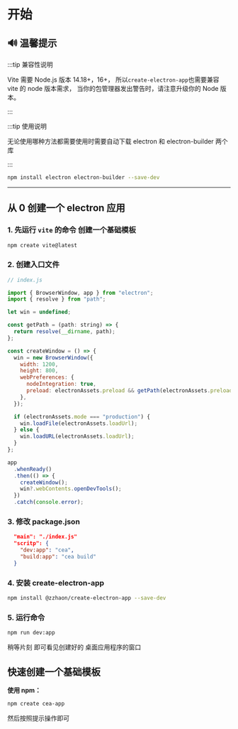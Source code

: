 # 开始

## 🔊 温馨提示

:::tip 兼容性说明

Vite 需要 Node.js 版本 14.18+，16+， 所以`create-electron-app`也需要兼容 vite 的 node 版本需求， 当你的包管理器发出警告时，请注意升级你的 Node 版本。

:::

:::tip 使用说明

无论使用哪种方法都需要使用时需要自动下载 electron 和 electron-builder 两个库

:::

```bash
npm install electron electron-builder --save-dev
```

---

## 从 0 创建一个 electron 应用

### 1. 先运行 `vite` 的命令 创建一个基础模板

```bash
npm create vite@latest
```

### 2. 创建入口文件

```js
// index.js

import { BrowserWindow, app } from "electron";
import { resolve } from "path";

let win = undefined;

const getPath = (path: string) => {
  return resolve(__dirname, path);
};

const createWindow = () => {
  win = new BrowserWindow({
    width: 1200,
    height: 800,
    webPreferences: {
      nodeIntegration: true,
      preload: electronAssets.preload && getPath(electronAssets.preload),
    },
  });

  if (electronAssets.mode === "production") {
    win.loadFile(electronAssets.loadUrl);
  } else {
    win.loadURL(electronAssets.loadUrl);
  }
};

app
  .whenReady()
  .then(() => {
    createWindow();
    win?.webContents.openDevTools();
  })
  .catch(console.error);
```

### 3. 修改 package.json

```json
  "main": "./index.js"
  "scritp": {
    "dev:app": "cea",
    "build:app": "cea build"
  }
```

### 4. 安装 create-electron-app

```bash
npm install @zzhaon/create-electron-app --save-dev
```

### 5. 运行命令

```bash
npm run dev:app
```

稍等片刻 即可看见创建好的 桌面应用程序的窗口

## 快速创建一个基础模板

**使用 npm：**

```bash
npm create cea-app
```

然后按照提示操作即可
